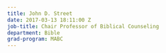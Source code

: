 ```yaml
---
title: John D. Street
date: 2017-03-13 18:11:00 Z
job-title: Chair Professor of Biblical Counseling
department: Bible
grad-program: MABC
---
```


